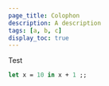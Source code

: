 ```yaml
---
page_title: Colophon
description: A description
tags: [a, b, c]
display_toc: true
---
```


Test

```ocaml
let x = 10 in x + 1 ;;
```
